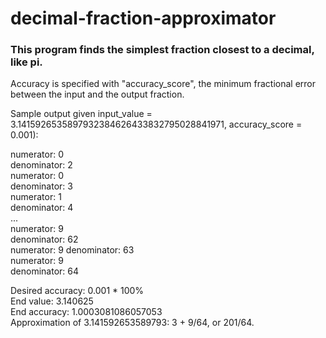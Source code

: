 # decimal-fraction-approximator

### This program finds the simplest fraction closest to a decimal, like pi.

Accuracy is specified with "accuracy_score", the minimum fractional error
between the input and the output fraction.    

Sample output given input_value = 3.1415926535897932384626433832795028841971, accuracy_score = 0.001):    

numerator:  0    
denominator:  2    
numerator:  0    
denominator:  3    
numerator:  1    
denominator:  4        
...    
numerator:  9    
denominator:  62    
numerator:  9
denominator:  63    
numerator:  9    
denominator:  64    

Desired accuracy: 0.001 * 100%    
End value: 3.140625    
End accuracy: 1.0003081086057053    
Approximation of 3.141592653589793: 3 + 9/64, or 201/64.    
